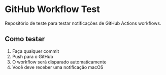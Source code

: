 # GitHub Workflow Test

Repositório de teste para testar notificações de GitHub Actions workflows.

## Como testar

1. Faça qualquer commit
2. Push para o GitHub
3. O workflow será disparado automaticamente
4. Você deve receber uma notificação macOS

